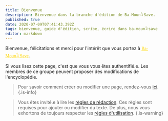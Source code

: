 ```yaml
---
title: Bienvenue
description: Bienvenue dans la branche d'édition de Ba-Moun𓅝Save.
published: true
date: 2020-07-09T07:41:43.392Z
tags: bienvenue, guide d'édition, scribe, écrire dans ba-moun𓅝save
editor: markdown
---
```


Bienvenue, félicitations et merci pour l'intérêt que vous portez à <a href="/fr/home" style="font-family:'Yatra One', 'PT-Serif', serif;color: gold" >Ba-Moun𓅝Save</a>.

Si vous lisez cette page, c'est que vous vous êtes authentifié.e. Les membres de ce groupe peuvent proposer des modifications de l'encyclopédie.

> Pour savoir comment créer ou modifier une page, rendez-vous [ici](/fr/en-cours/creer-editer-page).
{.is-info}

> Vous êtes invité.e à lire les [règles de rédaction](/fr/en-cours/regles-de-redaction). Ces règles sont requises pour ajouter ou modifier du texte.
> De plus, nous vous exhortons de toujours respecter les [règles d'utilisation](/fr/regle-utilisation).
{.is-warning}
